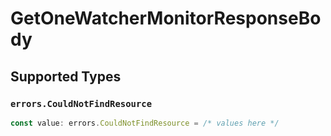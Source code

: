 # GetOneWatcherMonitorResponseBody


## Supported Types

### `errors.CouldNotFindResource`

```typescript
const value: errors.CouldNotFindResource = /* values here */
```

